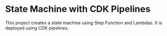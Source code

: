 # State Machine with CDK Pipelines

This project creates a state machine using Step Function and Lambdas.
It is deployed using CDK pipelines.
